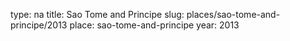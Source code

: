 type: na
title: Sao Tome and Principe
slug: places/sao-tome-and-principe/2013
place: sao-tome-and-principe
year: 2013
